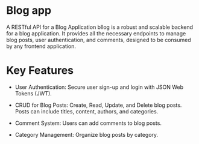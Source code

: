
# Blog app
A RESTful API for a Blog Application
bllog is a robust and scalable backend for a blog application. It provides all the necessary endpoints to manage blog posts, user authentication, and comments, designed to be consumed by any frontend application.

# Key Features
* User Authentication: Secure user sign-up and login with JSON Web Tokens (JWT).

* CRUD for Blog Posts: Create, Read, Update, and Delete blog posts. Posts can include titles, content, authors, and categories.

* Comment System: Users can add comments to blog posts.

* Category Management: Organize blog posts by category.



